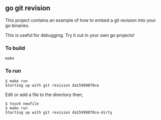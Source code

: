 ## go git revision

This project contains an example of how to embed a git revision into your go binaries.

This is useful for debugging. Try it out in your own go projects!

### To build

```
make
```

### To run

```
$ make run
Starting up with git revision da159998f0ce
```

Edit or add a file to the directory then,

```
$ touch newfile
$ make run
Starting up with git revision da159998f0ce-dirty
```

